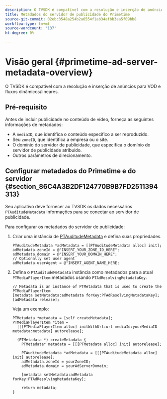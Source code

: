 ```yaml
---
description: O TVSDK é compatível com a resolução e inserção de anúncios para VOD e fluxos dinâmicos/lineares.
title: Metadados do servidor de publicidade do Primetime
source-git-commit: 02ebc3548a254b2a6554f1ab34afbb3ea5f09bb8
workflow-type: tm+mt
source-wordcount: '137'
ht-degree: 0%

---
```


# Visão geral {#primetime-ad-server-metadata-overview}

O TVSDK é compatível com a resolução e inserção de anúncios para VOD e fluxos dinâmicos/lineares.

## Pré-requisito

Antes de incluir publicidade no conteúdo de vídeo, forneça as seguintes informações de metadados:

* A `mediaID`, que identifica o conteúdo específico a ser reproduzido.
* Seu `zoneID`, que identifica a empresa ou o site.
* O domínio do servidor de publicidade, que especifica o domínio do servidor de publicidade atribuído.
* Outros parâmetros de direcionamento.

## Configurar metadados do Primetime e do servidor {#section_86C4A3B2DF124770B9B7FD2511394313}

Seu aplicativo deve fornecer ao TVSDK os dados necessários `PTAuditudeMetadata` informações para se conectar ao servidor de publicidade.

Para configurar os metadados do servidor de publicidade:

1. Criar uma instância de [PTAuditudeMetadata](https://help.adobe.com/en_US/primetime/api/psdk/appledoc/Classes/PTAuditudeMetadata.html) e defina suas propriedades.

   ```
   PTAuditudeMetadata *adMetadata = [[PTAuditudeMetadata alloc] init];  
   adMetadata.zoneId = @"INSERT_YOUR_ZONE_ID_HERE"; 
   adMetadata.domain = @"INSERT_YOUR_DOMAIN_HERE"; 
   // Optionally set user agent 
   adMetadata.userAgent = @"INSERT_AGENT_NAME_HERE; 
   ```

1. Defina o `PTAuditudeMetadata` instância como metadados para a atual `PTMediaPlayerItem` metadados usando `PTAdResolvingMetadataKey`.

   ```
   // Metadata is an instance of PTMetadata that is used to create the PTMediaPlayerItem 
   [metadata setMetadata:adMetadata forKey:PTAdResolvingMetadataKey];  
   [adMetadata release];
   ```

   Veja um exemplo:

   ```
   PTMetadata *metadata = [self createMetadata]; 
   PTMediaPlayerItem *item =  
     [[[PTMediaPlayerItem alloc] initWithUrl:url mediaId:yourMediaID metadata:metadata] autorelease]; 
   
   - (PTMetadata *) createMetadata { 
       PTMetadata* metadata = [[[PTMetadata alloc] init] autorelease]; 
   
       PTAuditudeMetadata *adMetadata = [[[PTAuditudeMetadata alloc] init] autorelease];  
       adMetadata.zoneId = yourZoneID; 
       adMetadata.domain = yourAdServerDomain; 
   
       [metadata setMetadata:adMetadata forKey:PTAdResolvingMetadataKey]; 
   
       return metadata; 
   }
   ```
